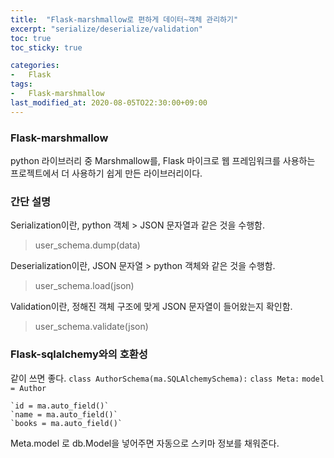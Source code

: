 ```yaml
---
title:  "Flask-marshmallow로 편하게 데이터~객체 관리하기"
excerpt: "serialize/deserialize/validation"
toc: true
toc_sticky: true

categories:
-   Flask
tags:
-   Flask-marshmallow
last_modified_at: 2020-08-05TO22:30:00+09:00
---
```



### Flask-marshmallow

python 라이브러리 중 Marshmallow를,
Flask 마이크로 웹 프레임워크를 사용하는 프로젝트에서 더 사용하기 쉽게 만든
라이브러리이다.

### 간단 설명

Serialization이란,
python 객체 > JSON 문자열과 같은 것을 수행함.
> user_schema.dump(data)

Deserialization이란,
JSON 문자열 > python 객체와 같은 것을 수행함.
> user_schema.load(json)

Validation이란,
정해진 객체 구조에 맞게 JSON 문자열이 들어왔는지 확인함.
> user_schema.validate(json)

### Flask-sqlalchemy와의 호환성

같이 쓰면 좋다.
`class AuthorSchema(ma.SQLAlchemySchema):`
    `class Meta:`
        `model = Author`

    `id = ma.auto_field()`
    `name = ma.auto_field()`
    `books = ma.auto_field()`

Meta.model 로 db.Model을 넣어주면
자동으로 스키마 정보를 채워준다.
